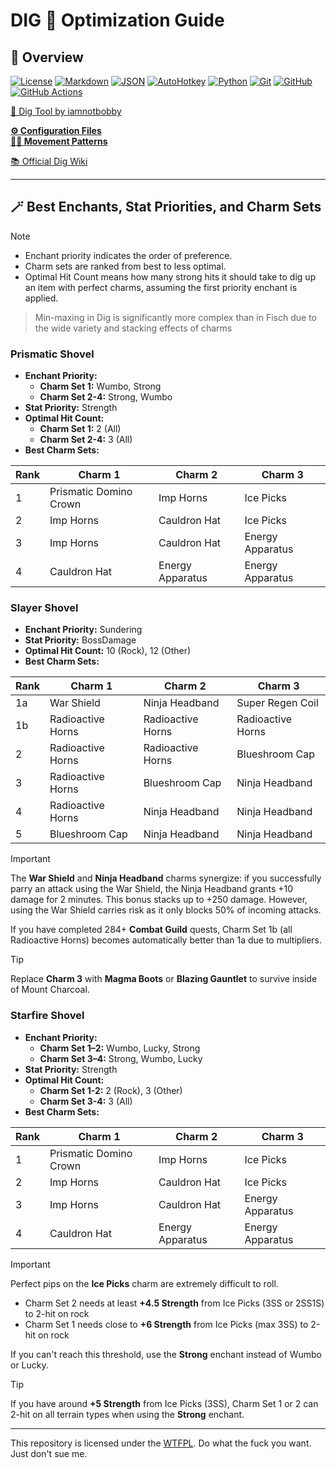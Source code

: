 # DIG 💛 Optimization Guide

## 🔗 Overview

[![License][shield-license]][link-license]
[![Markdown][shield-md]][link-md]
[![JSON][shield-json]][link-json]
[![AutoHotkey][shield-autohotkey]][link-autohotkey]
[![Python][shield-python]][link-python]
[![Git][shield-git]][link-git]
[![GitHub][shield-github]][link-github]
[![GitHub Actions][shield-ghactions]][link-ghactions]

[🥄 Dig Tool by iamnotbobby](https://github.com/iamnotbobby/dig-tool)  

[**⚙️ Configuration Files**](KC-Config-Suite/)  
[**🚶‍➡️ Movement Patterns**](KC-Config-Suite/Pattern_Suite/)

[📚 Official Dig Wiki](https://digtionary.org/wiki/Main_Page)

---

## 🪄 Best Enchants, Stat Priorities, and Charm Sets

> [!NOTE]
> - Enchant priority indicates the order of preference.
> - Charm sets are ranked from best to less optimal.
> - Optimal Hit Count means how many strong hits it should take to dig up an item with perfect charms, assuming the first priority enchant is applied.
> > Min-maxing in Dig is significantly more complex than in Fisch due to the wide variety and stacking effects of charms

### Prismatic Shovel
- **Enchant Priority:**
  - **Charm Set 1:** Wumbo, Strong
  - **Charm Set 2-4:** Strong, Wumbo
- **Stat Priority:** Strength
- **Optimal Hit Count:**
  - **Charm Set 1:** 2 (All)
  - **Charm Set 2-4:** 3 (All)
- **Best Charm Sets:**

| Rank | Charm 1                | Charm 2                | Charm 3                |
|------|------------------------|------------------------|------------------------|
| 1    | Prismatic Domino Crown | Imp Horns              | Ice Picks              |
| 2    | Imp Horns              | Cauldron Hat           | Ice Picks              |
| 3    | Imp Horns              | Cauldron Hat           | Energy Apparatus       |
| 4    | Cauldron Hat           | Energy Apparatus       | Energy Apparatus       |

### Slayer Shovel
- **Enchant Priority:** Sundering
- **Stat Priority:** BossDamage
- **Optimal Hit Count:** 10 (Rock), 12 (Other)
- **Best Charm Sets:**

| Rank | Charm 1                | Charm 2                | Charm 3                |
|------|------------------------|------------------------|------------------------|
| 1a   | War Shield             | Ninja Headband         | Super Regen Coil       |
| 1b   | Radioactive Horns      | Radioactive Horns      | Radioactive Horns      |
| 2    | Radioactive Horns      | Radioactive Horns      | Blueshroom Cap         |
| 3    | Radioactive Horns      | Blueshroom Cap         | Ninja Headband         |
| 4    | Radioactive Horns      | Ninja Headband         | Ninja Headband         |
| 5    | Blueshroom Cap         | Ninja Headband         | Ninja Headband         |

> [!IMPORTANT]
> The **War Shield** and **Ninja Headband** charms synergize: if you successfully parry an attack using the War Shield,
> the Ninja Headband grants +10 damage for 2 minutes. This bonus stacks up to +250 damage. However, using the War Shield carries risk as it only blocks 50% of incoming attacks.
> 
> If you have completed 284+ **Combat Guild** quests, Charm Set 1b (all Radioactive Horns) becomes automatically better than 1a due to multipliers.

> [!TIP]
> Replace **Charm 3** with **Magma Boots** or **Blazing Gauntlet** to survive inside of Mount Charcoal.

### Starfire Shovel
- **Enchant Priority:**
  - **Charm Set 1–2:** Wumbo, Lucky, Strong
  - **Charm Set 3–4:** Strong, Wumbo, Lucky
- **Stat Priority:** Strength
- **Optimal Hit Count:**
  - **Charm Set 1-2:** 2 (Rock), 3 (Other)
  - **Charm Set 3-4:** 3 (All)
- **Best Charm Sets:**

| Rank | Charm 1                | Charm 2                | Charm 3                |
|------|------------------------|------------------------|------------------------|
| 1    | Prismatic Domino Crown | Imp Horns              | Ice Picks              |
| 2    | Imp Horns              | Cauldron Hat           | Ice Picks              |
| 3    | Imp Horns              | Cauldron Hat           | Energy Apparatus       |
| 4    | Cauldron Hat           | Energy Apparatus       | Energy Apparatus       |

> [!IMPORTANT]
> Perfect pips on the **Ice Picks** charm are extremely difficult to roll.
> - Charm Set 2 needs at least **+4.5 Strength** from Ice Picks (3SS or 2SS1S) to 2-hit on rock
> - Charm Set 1 needs close to **+6 Strength** from Ice Picks (max 3SS) to 2-hit on rock
>
> If you can't reach this threshold, use the **Strong** enchant instead of Wumbo or Lucky.

> [!TIP]
> If you have around **+5 Strength** from Ice Picks (3SS), Charm Set 1 or 2 can 2-hit on all terrain types when using the **Strong** enchant.

---

This repository is licensed under the [WTFPL](LICENSE). Do what the fuck you want. Just don't sue me.

<!-- Badge Variables -->
[shield-license]: https://img.shields.io/github/license/AlinaWan/kc-dig-tool-configs
[link-license]: LICENSE

[shield-md]: https://img.shields.io/badge/Markdown-%23000000.svg?logo=markdown&logoColor=white
[link-md]: https://www.markdownguide.org/basic-syntax/

[shield-json]: https://img.shields.io/badge/JSON-000?logo=json&logoColor=fff
[link-json]: https://www.json.org/json-en.html

[shield-autohotkey]: https://img.shields.io/badge/AutoHotkey-green?logo=autohotkey&logoColor=white
[link-autohotkey]: https://www.autohotkey.com/

[shield-python]: https://img.shields.io/badge/Python-3776AB?logo=python&logoColor=fff
[link-python]: https://www.python.org/

[shield-git]: https://img.shields.io/badge/Git-F05032?logo=git&logoColor=fff
[link-git]: https://git-scm.com/

[shield-github]: https://img.shields.io/badge/GitHub-%23121011.svg?logo=github&logoColor=white
[link-github]: https://github.com/

[shield-ghactions]: https://img.shields.io/badge/GitHub_Actions-2088FF?logo=github-actions&logoColor=white
[link-ghactions]: https://docs.github.com/en/actions
